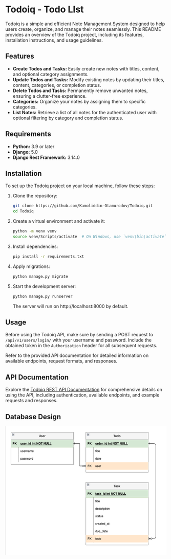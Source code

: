 # Todoiq - Todo LIst

Todoiq is a simple and efficient Note Management System designed to help users create, organize, and manage their notes seamlessly. This README provides an overview of the Todoiq project, including its features, installation instructions, and usage guidelines.

## Features

- **Create Todos and Tasks:** Easily create new notes with titles, content, and optional category assignments.
- **Update Todos and Tasks:** Modify existing notes by updating their titles, content, categories, or completion status.
- **Delete Todos and Tasks:** Permanently remove unwanted notes, ensuring a clutter-free experience.
- **Categories:** Organize your notes by assigning them to specific categories.
- **List Notes:** Retrieve a list of all notes for the authenticated user with optional filtering by category and completion status.

## Requirements

- **Python:** 3.9 or later
- **Django:** 5.0
- **Django Rest Framework:** 3.14.0

## Installation

To set up the Todoiq project on your local machine, follow these steps:

1. Clone the repository:

   ```bash
   git clone https://github.com/Kamoliddin-Otamurodov/Todoiq.git
   cd Todoiq
   ```

2. Create a virtual environment and activate it:

   ```bash
   python -m venv venv
   source venv/Scripts/activate  # On Windows, use `venv\bin\activate`
   ```

3. Install dependencies:

   ```bash
   pip install -r requirements.txt
   ```

5. Apply migrations:

   ```bash
   python manage.py migrate
   ```

6. Start the development server:

   ```bash
   python manage.py runserver
   ```

   The server will run on http://localhost:8000 by default.

## Usage

Before using the Todoiq API, make sure by sending a POST request to `/api/v1/users/login/` with your username and password. Include the obtained token in the `Authorization` header for all subsequent requests.

Refer to the provided API documentation for detailed information on available endpoints, request formats, and responses.

## API Documentation

Explore the [Todoiq REST API Documentation](api-docs.md) for comprehensive details on using the API, including authentication, available endpoints, and example requests and responses.

## Database Design

![db-design](image.png)